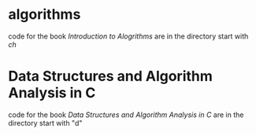 # algorithms
code for the book *Introduction to Alogrithms* are in the directory start with *ch*

# Data Structures and Algorithm Analysis in C
code for the book *Data Structures and Algorithm Analysis in C* are in the directory start with "d"
